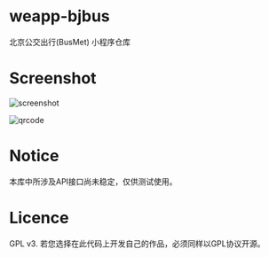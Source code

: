 # weapp-bjbus
北京公交出行(BusMet) 小程序仓库

# Screenshot
![screenshot](https://image.ddiu.site/img/20190429101027.jpg)

![qrcode](http://cloud.ddiu.site/bjbus.jpg)

# Notice
本库中所涉及API接口尚未稳定，仅供测试使用。

# Licence
GPL v3. 若您选择在此代码上开发自己的作品，必须同样以GPL协议开源。
